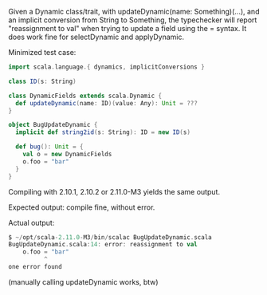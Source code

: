 Given a Dynamic class/trait, with updateDynamic(name: Something)(...), and an implicit conversion from String to Something, the typechecker will report "reassignment to val" when trying to update a field using the = syntax. It does work fine for selectDynamic and applyDynamic.

Minimized test case:

```scala
import scala.language.{ dynamics, implicitConversions }

class ID(s: String)

class DynamicFields extends scala.Dynamic {
  def updateDynamic(name: ID)(value: Any): Unit = ???
}

object BugUpdateDynamic {
  implicit def string2id(s: String): ID = new ID(s)

  def bug(): Unit = {
    val o = new DynamicFields
    o.foo = "bar"
  }
}
```

Compiling with 2.10.1, 2.10.2 or 2.11.0-M3 yields the same output.

Expected output: compile fine, without error.

Actual output:

```scala
$ ~/opt/scala-2.11.0-M3/bin/scalac BugUpdateDynamic.scala
BugUpdateDynamic.scala:14: error: reassignment to val
    o.foo = "bar"
          ^
one error found
```

(manually calling updateDynamic works, btw)
